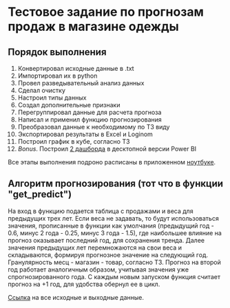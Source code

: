 # Тестовое задание по прогнозам продаж в магазине одежды

## Порядок выполнения

1. Конвертировал исходные данные в .txt
2. Импортировал их в python
3. Провел разведывательный анализ данных
4. Сделал очистку
5. Настроил типы данных
6. Создал дополнительные признаки
7. Перегруппировал данные для расчета прогноза
8. Написал и применил функцию прогнозирования
9. Преобразовал данные к необходимому по ТЗ виду
10. Экспортировал результаты в Excel и Loginom
11. Построил график в кубе, согласно ТЗ
12. *Bonus*. Построил [2 дашборда](https://github.com/Viktor-VK/For-Reshape-Analytics/blob/main/Дашборд%20с%20прогнозами.pbix) в десктопной версии Power BI

Все этапы выполнения подроно расписаны в приложенном [ноутбуке](https://github.com/Viktor-VK/For-Reshape-Analytics/blob/main/Прототип%20системы%20прогнозирования.ipynb).

## Алгоритм прогнозирования (тот что в функции "get_predict")
На вход в функцию подается таблица с продажами и веса для предыдущих трех лет. Если веса не задавать, то будут использоваться значения, прописанные в функции как умолчания (предыдущий год - 0.6, минус 2 года - 0.25, минус 3 года - 1.5), где наибольшее влияние на прогноз оказывает последний год, для сохранения тренда. Далее значения предыдущих лет перемножаются на свои веса и складываются, формируя прогнозное значение на следующий год. Гранулярность месц - магазин - товар, согласно ТЗ. Прогноз на второй год работает аналогичным образом, учитывая значения уже спрогнозированного года.
С каждым новым запуском функция считает прогноз на +1 год, для удобства обернул ее в цикл.

[Ссылка](https://disk.yandex.ru/d/r7mYzeUFD-pZrQ) на все исходные и выходные данные.
